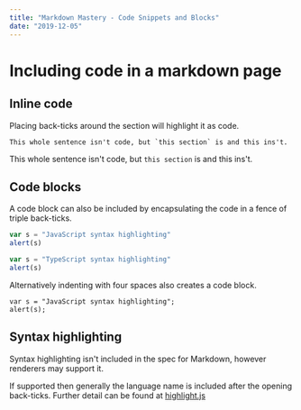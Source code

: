 ```yaml
---
title: "Markdown Mastery - Code Snippets and Blocks"
date: "2019-12-05"
---
```


# Including code in a markdown page

## Inline code

Placing back-ticks around the section will highlight it as code.

```
This whole sentence isn't code, but `this section` is and this ins't.
```

This whole sentence isn't code, but `this section` is and this ins't.

## Code blocks

A code block can also be included by encapsulating the code in a fence of triple back-ticks.

```javascript
var s = "JavaScript syntax highlighting"
alert(s)
```

```typescript
var s = "TypeScript syntax highlighting"
alert(s)
```

Alternatively indenting with four spaces also creates a code block.

    var s = "JavaScript syntax highlighting";
    alert(s);

## Syntax highlighting

Syntax highlighting isn't included in the spec for Markdown, however renderers may support it.

If supported then generally the language name is included after the opening back-ticks. Further detail can be found at [highlight.js](https://highlightjs.org/static/demo/)
